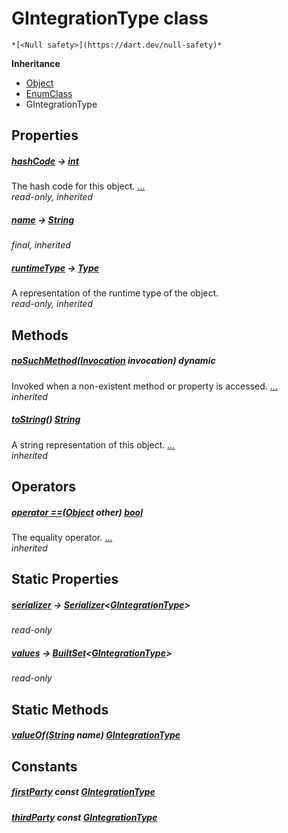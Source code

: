 


# GIntegrationType class






    *[<Null safety>](https://dart.dev/null-safety)*





**Inheritance**

- [Object](https://api.flutter.dev/flutter/dart-core/Object-class.html)
- [EnumClass](https://pub.dev/documentation/built_value/8.1.3/built_value/EnumClass-class.html)
- GIntegrationType







## Properties

##### [hashCode](https://api.flutter.dev/flutter/dart-core/Object/hashCode.html) &#8594; [int](https://api.flutter.dev/flutter/dart-core/int-class.html)



The hash code for this object. [...](https://api.flutter.dev/flutter/dart-core/Object/hashCode.html)  
_read-only, inherited_



##### [name](https://pub.dev/documentation/built_value/8.1.3/built_value/EnumClass/name.html) &#8594; [String](https://api.flutter.dev/flutter/dart-core/String-class.html)



   
_final, inherited_



##### [runtimeType](https://api.flutter.dev/flutter/dart-core/Object/runtimeType.html) &#8594; [Type](https://api.flutter.dev/flutter/dart-core/Type-class.html)



A representation of the runtime type of the object.   
_read-only, inherited_




## Methods

##### [noSuchMethod](https://api.flutter.dev/flutter/dart-core/Object/noSuchMethod.html)([Invocation](https://api.flutter.dev/flutter/dart-core/Invocation-class.html) invocation) dynamic



Invoked when a non-existent method or property is accessed. [...](https://api.flutter.dev/flutter/dart-core/Object/noSuchMethod.html)  
_inherited_



##### [toString](https://pub.dev/documentation/built_value/8.1.3/built_value/EnumClass/toString.html)() [String](https://api.flutter.dev/flutter/dart-core/String-class.html)



A string representation of this object. [...](https://pub.dev/documentation/built_value/8.1.3/built_value/EnumClass/toString.html)  
_inherited_




## Operators

##### [operator ==](https://api.flutter.dev/flutter/dart-core/Object/operator_equals.html)([Object](https://api.flutter.dev/flutter/dart-core/Object-class.html) other) [bool](https://api.flutter.dev/flutter/dart-core/bool-class.html)



The equality operator. [...](https://api.flutter.dev/flutter/dart-core/Object/operator_equals.html)  
_inherited_




## Static Properties

##### [serializer](../third_party_yonomi_graphql_schema_schema.docs.schema.gql/GIntegrationType/serializer.md) &#8594; [Serializer](https://pub.dev/documentation/built_value/8.1.3/serializer/Serializer-class.html)&lt;[GIntegrationType](../third_party_yonomi_graphql_schema_schema.docs.schema.gql/GIntegrationType-class.md)>



   
_read-only_



##### [values](../third_party_yonomi_graphql_schema_schema.docs.schema.gql/GIntegrationType/values.md) &#8594; [BuiltSet](https://pub.dev/documentation/built_collection/5.1.1/built_collection/BuiltSet-class.html)&lt;[GIntegrationType](../third_party_yonomi_graphql_schema_schema.docs.schema.gql/GIntegrationType-class.md)>



   
_read-only_




## Static Methods

##### [valueOf](../third_party_yonomi_graphql_schema_schema.docs.schema.gql/GIntegrationType/valueOf.md)([String](https://api.flutter.dev/flutter/dart-core/String-class.html) name) [GIntegrationType](../third_party_yonomi_graphql_schema_schema.docs.schema.gql/GIntegrationType-class.md)



   





## Constants

##### [firstParty](../third_party_yonomi_graphql_schema_schema.docs.schema.gql/GIntegrationType/firstParty-constant.md) const [GIntegrationType](../third_party_yonomi_graphql_schema_schema.docs.schema.gql/GIntegrationType-class.md)



   




##### [thirdParty](../third_party_yonomi_graphql_schema_schema.docs.schema.gql/GIntegrationType/thirdParty-constant.md) const [GIntegrationType](../third_party_yonomi_graphql_schema_schema.docs.schema.gql/GIntegrationType-class.md)



   









